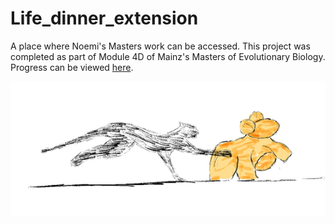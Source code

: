 # Life_dinner_extension
A place where Noemi's Masters work can be accessed. This project was completed as part of Module 4D of Mainz's Masters of Evolutionary Biology. Progress can be viewed [here](https://kokkonut-case.github.io/Life_dinner_extension/).

![](cheetah_pony.png)